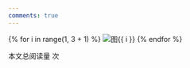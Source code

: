 ```yaml
---
comments: true
---
```



{% for i in range(1, 3 + 1) %}
![图{{ i }}](../images/CHEM2003F_页面_{{"%02d"|format(i)}}.png)
{% endfor %}


<span id="busuanzi_container_page_pv">本文总阅读量 <span id="busuanzi_value_page_pv"></span> 次</span>